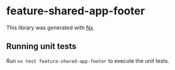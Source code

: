 # feature-shared-app-footer

This library was generated with [Nx](https://nx.dev).

## Running unit tests

Run `nx test feature-shared-app-footer` to execute the unit tests.
